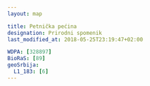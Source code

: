 ```yaml
---
layout: map

title: Petnička pećina
designation: Prirodni spomenik
last_modified_at: 2018-05-25T23:19:47+02:00

WDPA: [328897]
BioRaS: [89]
geoSrbija:
  L1_183: [6]
---
```

